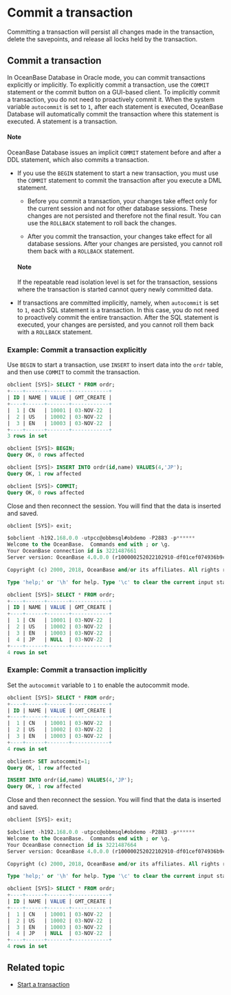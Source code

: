 # Commit a transaction

Committing a transaction will persist all changes made in the transaction, delete the savepoints, and release all locks held by the transaction. 

## Commit a transaction

In OceanBase Database in Oracle mode, you can commit transactions explicitly or implicitly. To explicitly commit a transaction, use the `COMMIT` statement or the commit button on a GUI-based client. To implicitly commit a transaction, you do not need to proactively commit it. When the system variable `autocommit` is set to `1`, after each statement is executed, OceanBase Database will automatically commit the transaction where this statement is executed. A statement is a transaction. 

  <main id="notice" type='explain'>
    <h4>Note</h4>
    <p>OceanBase Database issues an implicit <code>COMMIT</code> statement before and after a DDL statement, which also commits a transaction.</p>
  </main>

* If you use the `BEGIN` statement to start a new transaction, you must use the `COMMIT` statement to commit the transaction after you execute a DML statement. 

   * Before you commit a transaction, your changes take effect only for the current session and not for other database sessions. These changes are not persisted and therefore not the final result. You can use the `ROLLBACK` statement to roll back the changes. 

   * After you commit the transaction, your changes take effect for all database sessions. After your changes are persisted, you cannot roll them back with a `ROLLBACK` statement. 

   <main id="notice" type='explain'>
    <h4>Note</h4>
    <p>If the repeatable read isolation level is set for the transaction, sessions where the transaction is started cannot query newly committed data.</p>
   </main>

* If transactions are committed implicitly, namely, when `autocommit` is set to `1`, each SQL statement is a transaction. In this case, you do not need to proactively commit the entire transaction. After the SQL statement is executed, your changes are persisted, and you cannot roll them back with a `ROLLBACK` statement. 

### Example: Commit a transaction explicitly

Use `BEGIN` to start a transaction, use `INSERT` to insert data into the `ordr` table, and then use `COMMIT` to commit the transaction. 

```sql
obclient [SYS]> SELECT * FROM ordr;
+----+------+-------+------------+
| ID | NAME | VALUE | GMT_CREATE |
+----+------+-------+------------+
|  1 | CN   | 10001 | 03-NOV-22  |
|  2 | US   | 10002 | 03-NOV-22  |
|  3 | EN   | 10003 | 03-NOV-22  |
+----+------+-------+------------+
3 rows in set

obclient [SYS]> BEGIN;
Query OK, 0 rows affected

obclient [SYS]> INSERT INTO ordr(id,name) VALUES(4,'JP');
Query OK, 1 row affected

obclient [SYS]> COMMIT;
Query OK, 0 rows affected
```

Close and then reconnect the session. You will find that the data is inserted and saved. 

```sql
obclient [SYS]> exit;

$obclient -h192.168.0.0 -utpcc@obbmsql#obdemo -P2883 -p******
Welcome to the OceanBase.  Commands end with ; or \g.
Your OceanBase connection id is 3221487661
Server version: OceanBase 4.0.0.0 (r100000252022102910-df01cef074936b9c9f177697500fad1dc304056f) (Built Oct 29 2022 10:27:50)

Copyright (c) 2000, 2018, OceanBase and/or its affiliates. All rights reserved.

Type 'help;' or '\h' for help. Type '\c' to clear the current input statement.

obclient [SYS]> SELECT * FROM ordr;
+----+------+-------+------------+
| ID | NAME | VALUE | GMT_CREATE |
+----+------+-------+------------+
|  1 | CN   | 10001 | 03-NOV-22  |
|  2 | US   | 10002 | 03-NOV-22  |
|  3 | EN   | 10003 | 03-NOV-22  |
|  4 | JP   | NULL  | 03-NOV-22  |
+----+------+-------+------------+
4 rows in set
```

### Example: Commit a transaction implicitly

Set the `autocommit` variable to `1` to enable the autocommit mode. 

```sql
obclient [SYS]> SELECT * FROM ordr;
+----+------+-------+------------+
| ID | NAME | VALUE | GMT_CREATE |
+----+------+-------+------------+
|  1 | CN   | 10001 | 03-NOV-22  |
|  2 | US   | 10002 | 03-NOV-22  |
|  3 | EN   | 10003 | 03-NOV-22  |
+----+------+-------+------------+
4 rows in set

obclient> SET autocommit=1;
Query OK, 1 row affected

INSERT INTO ordr(id,name) VALUES(4,'JP');
Query OK, 1 row affected
```

Close and then reconnect the session. You will find that the data is inserted and saved. 

```sql
obclient [SYS]> exit;

$obclient -h192.168.0.0 -utpcc@obbmsql#obdemo -P2883 -p******
Welcome to the OceanBase.  Commands end with ; or \g.
Your OceanBase connection id is 3221487664
Server version: OceanBase 4.0.0.0 (r100000252022102910-df01cef074936b9c9f177697500fad1dc304056f) (Built Oct 29 2022 10:27:50)

Copyright (c) 2000, 2018, OceanBase and/or its affiliates. All rights reserved.

Type 'help;' or '\h' for help. Type '\c' to clear the current input statement.

obclient [SYS]> SELECT * FROM ordr;
+----+------+-------+------------+
| ID | NAME | VALUE | GMT_CREATE |
+----+------+-------+------------+
|  1 | CN   | 10001 | 03-NOV-22  |
|  2 | US   | 10002 | 03-NOV-22  |
|  3 | EN   | 10003 | 03-NOV-22  |
|  4 | JP   | NULL  | 03-NOV-22  |
+----+------+-------+------------+
4 rows in set
```

## Related topic

* [Start a transaction](2.start-a-transaction-of-oracle-mode.md)
